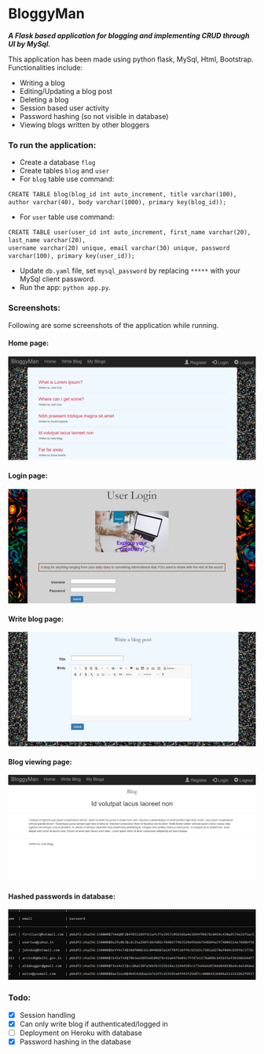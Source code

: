# BloggyMan 

_**A Flask based application for blogging and implementing CRUD through UI by MySql.**_

This application has been made using python flask, MySql, Html, Bootstrap. Functionalities include:

- Writing a blog
- Editing/Updating a blog post
- Deleting a blog
- Session based user activity
- Password hashing (so not visible in database)
- Viewing blogs written by other bloggers

### To run the application:
* Create a database `flog`
* Create tables `blog` and `user`
* For `blog` table use command:
```
CREATE TABLE blog(blog_id int auto_increment, title varchar(100), 
author varchar(40), body varchar(1000), primary key(blog_id));
```
* For `user` table use command:
```
CREATE TABLE user(user_id int auto_increment, first_name varchar(20), last_name varchar(20), 
username varchar(20) unique, email varchar(30) unique, password varchar(100), primary key(user_id));
```
* Update `db.yaml` file, set `mysql_password` by replacing `*****` with your MySql client password.
* Run the app: `python app.py`.

### Screenshots:
Following are some screenshots of the application while running.

#### Home page:
![Home Page](https://github.com/vanigupta20024/BloggyMan/blob/main/images/capture1.PNG)

#### Login page:
![Login](https://github.com/vanigupta20024/BloggyMan/blob/main/images/capture2.PNG)

#### Write blog page:
![Write Blog](https://github.com/vanigupta20024/BloggyMan/blob/main/images/capture3.PNG)

#### Blog viewing page:
![Blog](https://github.com/vanigupta20024/BloggyMan/blob/main/images/capture4.PNG)

#### Hashed passwords in database:
![Hashed passwords](https://github.com/vanigupta20024/BloggyMan/blob/main/images/capture5.PNG)

### Todo:
- [x] Session handling
- [x] Can only write blog if authenticated/logged in
- [ ] Deployment on Heroku with database
- [x] Password hashing in the database
